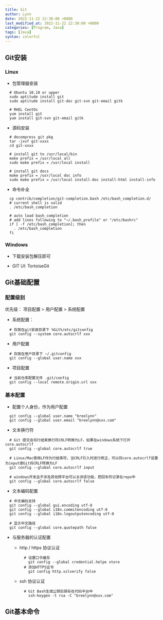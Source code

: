 ```yaml
---
title: Git
author: Lynn
date: 2022-11-22 22:30:00 +0800
last_modified_at: 2022-11-22 22:30:00 +0800
categories: [Program, Java]
tags: [Java]
syntax: colorful
---
```


## Git安装

### Linux
- 包管理器安装
```shell
  # Ubuntu 10.10 or upper
  sudo aptitude install git
  sudo aptitude install git-doc git-svn git-email gitk
  
  # RHEL CentOs
  yum install git
  yum install git-svn git-email gitk
```

- 源码安装
```shell
  # decompress git pkg
  tar -jxvf git-xxxx
  cd git-xxxx
  
  # install git to /usr/local/bin
  make prefix = /usr/local all
  sudo make prefix = /usr/local install
  
  # install git docs
  make prefix = /usr/local doc info
  sudo make prefix = /usr/local install-doc install-html install-info
```

- 命令补全
```shell
  cp contrib/completion/git-completion.bash /etc/bash_completion.d/
  # current shell is valid
  . /etc/bash_completion
  
  # auto load bash_completion
  # add lines following to "~/.bash_profile" or "/etc/bashrc"
  if [ -f /etc/bash_completion]; then
    . /etc/bash_completion
  fi
```

### Windows
- 下载安装包解压即可

- GIT UI: TortoiseGit

## Git基础配置

### 配置级别
优先级：  项目配置 > 用户配置 > 系统配置
- 系统配置：
```shell
  # 存放在git安装目录下 %Git%/etc/gitconfig
  git config --system core.autocrlf xxx
```

- 用户配置
```shell
  # 存放在用户目录下 ~/.gitconfig
  git config --global user.name xxx
```

- 项目配置
```shell
  # 当前仓库配置文件 .git/config
  git config --local remote.origin.url xxx
```

### 基本配置
- 配置个人身份，作为用户配置
```shell
  git config --global user.name "breelynn"
  git config --global user.email "breelynn@xxx.com"
```

- 文本换行符
```shell
  # Git 提交会将行结束换行符CRLF转换为LF，如果在windows系统下打开core.autocrlf
  git config --global core.autocrlf true
  
  # Linux/Mac使用LF作为行结束符，当CRLF引入时进行修正，可以将core.autocrlf设置为input使Git将CRLF转换为LF
  git config --global core.autocrlf input
  
  # windows开发且不涉及其他跨平台可以关闭该功能，把回车符记录在repo中
  git config --global core.autocrlf false
```

- 文本编码配置
```shell
  # 中文编码支持
  git config --global gui.encoding utf-8
  git config --global i18n.commitencoding utf-8
  git config --global i18n.logoutputencoding utf-8
  
  # 显示中文路径
  git config --global core.quotepath false
```

- 与服务器的认证配置
  * http / https 协议认证
    ```shell
      # 设置口令缓存
        git config --global credential.helpe store
      # 添加HTTPS证书
        git config http.sslverify false
    ```

  * ssh 协议认证
    ```shell
      # Git Bash生成公钥后保存在代码平台中
        ssh-keygen -t rsa -C "breelynn@xxx.com"
    ```
## Git基本命令